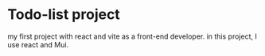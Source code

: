 # Todo-list project

my first project with react and vite as a front-end developer. in this project, I use react and Mui.
